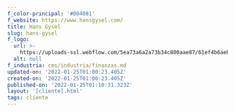 ```yaml
---
f_color-principal: '#004081'
f_website: https://www.hansgysel.com/
title: Hans Gysel
slug: hans-gysel
f_logo:
  url: >-
    https://uploads-ssl.webflow.com/5ea73a6a2a73b34c800aae87/61ef4b6aebaf3ccbcc872ad8_hansgysel2.png
  alt: null
f_industria: cms/industria/finanzas.md
updated-on: '2022-01-25T01:00:23.405Z'
created-on: '2022-01-25T01:00:23.405Z'
published-on: '2022-01-25T01:10:31.323Z'
layout: '[cliente].html'
tags: cliente
---
```



